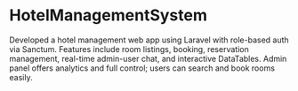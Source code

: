 # HotelManagementSystem
Developed a hotel management web app using Laravel with role-based auth via Sanctum. Features include room listings, booking, reservation management, real-time admin-user chat, and interactive DataTables. Admin panel offers analytics and full control; users can search and book rooms easily.
